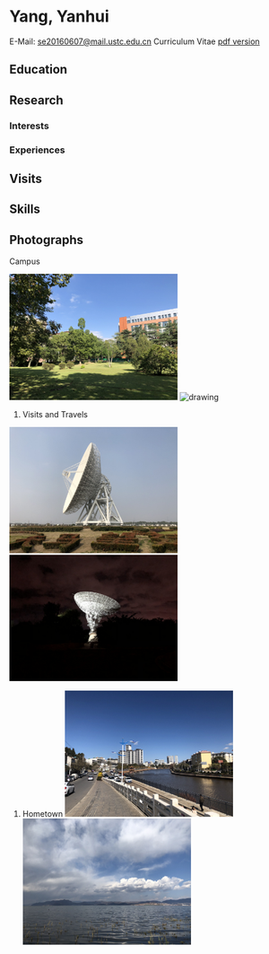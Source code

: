 # Yang, Yanhui

E-Mail: se20160607@mail.ustc.edu.cn  Curriculum Vitae [pdf version](/Curriculum_Vitae.pdf)

## Education


## Research

### Interests

### Experiences

## Visits

## Skills

## Photographs

 Campus
  
<img src="photographs/Campus/34BF86D0-1E14-4460-9379-978E71F302F6.JPG" alt="drawing" width="300"/> <img src="photographs/Campus/6D5B3098-1340-4F1F-BDA1-BDD744CB9842.JPG" alt="drawing" width="300"/>

1. Visits and Travels
  
<img src="photographs/Travels/IMG_5574.JPG" alt="drawing" width="300"/> <img src="photographs/Travels/IMG_3872.JPG" alt="drawing" width="300"/>

1. Hometown
<img src="photographs/Hometown/IMG_5593.JPG" alt="drawing" width="300"/> <img src="photographs/Hometown/IMG_5609.JPG" alt="drawing" width="300"/>



